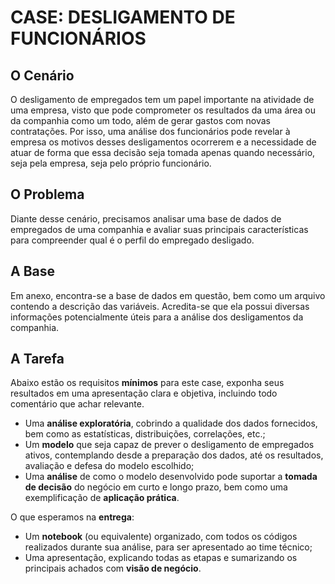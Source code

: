 # CASE: DESLIGAMENTO DE FUNCIONÁRIOS

## O Cenário
O desligamento de empregados tem um papel importante na atividade de uma empresa, visto que
pode comprometer os resultados da uma área ou da companhia como um todo, além de gerar gastos
com novas contratações. Por isso, uma análise dos funcionários pode revelar à empresa os motivos
desses desligamentos ocorrerem e a necessidade de atuar de forma que essa decisão seja tomada
apenas quando necessário, seja pela empresa, seja pelo próprio funcionário.

## O Problema
Diante desse cenário, precisamos analisar uma base de dados de empregados de uma companhia e 
avaliar suas principais características para compreender qual é o perfil do empregado desligado.

## A Base
Em anexo, encontra-se a base de dados em questão, bem como um arquivo contendo a descrição das
variáveis. Acredita-se que ela possui diversas informações potencialmente úteis para a análise
dos desligamentos da companhia.

## A Tarefa
Abaixo estão os requisitos **mínimos** para este case, exponha seus resultados em uma apresentação
clara e objetiva, incluindo todo comentário que achar relevante.
- Uma **análise exploratória**, cobrindo a qualidade dos dados fornecidos, bem como as estatísticas, distribuições, correlações, etc.;
- Um **modelo** que seja capaz de prever o desligamento de empregados ativos, contemplando desde a preparação dos dados, até os resultados, avaliação e defesa do modelo escolhido;
- Uma **análise** de como o modelo desenvolvido pode suportar a **tomada de decisão** do negócio em curto e longo prazo, bem como uma exemplificação de **aplicação prática**.

O que esperamos na **entrega**:
- Um **notebook** (ou equivalente) organizado, com todos os códigos realizados durante sua análise, para ser apresentado ao time técnico;
- Uma apresentação, explicando todas as etapas e sumarizando os principais achados com **visão de negócio**.

